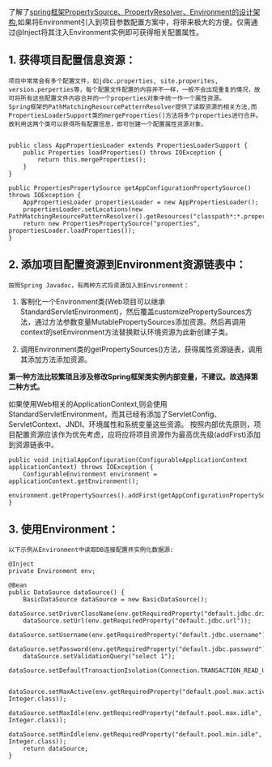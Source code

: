 <!---
markmeta_author: wongoo
markmeta_date: 2014-12-11 08:43:00
excerpt: 了解了spring框架PropertySource、PropertyResolver、Environment的设计架构,如果将Environment引入到项目参数配置方案中，将带来极大的方便。仅需通过@Inject将其注入Environment实例即可获得相关配置属性。
slug: spring-configuration
markmeta_title: Spring项目参数配置方案
wordpress_id: 798
markmeta_categories: Experience
markmeta_tags: configuration,Environment,spring
-->

了解了[spring框架PropertySource、PropertyResolver、Environment的设计架构](http://sisopipo.com/blog/archives/788),如果将Environment引入到项目参数配置方案中，将带来极大的方便。仅需通过@Inject将其注入Environment实例即可获得相关配置属性。



## 1. 获得项目配置信息资源：


	项目中常常会有多个配置文件，如jdbc.properties, site.properites, version.perperties等，每个配置文件配置的内容并不一样，一般不会出现重复的情况，故可将所有这些配置文件内容合并的一个properties对象中统一作一个属性资源。
	Spring框架的PathMatchingResourcePatternResolver提供了读取资源的相关方法,而PropertiesLoaderSupport类的mergeProperties()方法将多个properties进行合并。	故利用这两个类可以获得所有配置信息，即可创建一个配置属性资源对象。
	

    public class AppPropertiesLoader extends PropertiesLoaderSupport {
    	public Properties loadProperties() throws IOException {
    		return this.mergeProperties();
    	}
    }
    
    public PropertiesPropertySource getAppConfigurationPropertySource() throws IOException {
    	AppPropertiesLoader propertiesLoader = new AppPropertiesLoader();
    	propertiesLoader.setLocations(new PathMatchingResourcePatternResolver().getResources("classpath*:*.properties"));
    	return new PropertiesPropertySource("properties", propertiesLoader.loadProperties());
    }




## 2. 添加项目配置资源到Environment资源链表中：


	按照Spring Javadoc，有两种方式将资源加入到Environment：
	


	
  1. 客制化一个Environment类(Web项目可以继承StandardServletEnvironment)，然后覆盖customizePropertySources方法，通过方法参数变量MutablePropertySources添加资源。然后再调用context的setEnvironment方法替换默认环境资源为此新创建子类。

	
  2. 调用Environment类的getPropertySources()方法，获得属性资源链表，调用其添加方法添加资源。



**第一种方法比较繁琐且涉及修改Spring框架类实例内部变量，不建议。故选择第二种方式。**

如果使用Web相关的ApplicationContext,则会使用StandardServletEnvironment，而其已经有添加了ServletConfig、ServletContext、JNDI、环境属性和系统变量这些资源。
按照内部优先原则，项目配置资源应该作为优先考虑，应将应将项目资源作为最高优先级(addFirst)添加到资源链表中。

    public void initialAppConfiguration(ConfigurableApplicationContext applicationContext) throws IOException {
    	ConfigurableEnvironment environment = applicationContext.getEnvironment();
    	environment.getPropertySources().addFirst(getAppConfigurationPropertySource());
    }

	


## 3. 使用Environment：


	以下示例从Environment中读取DB连接配置并实例化数据源:

    @Inject
    private Environment env;
    
    @Bean
    public DataSource dataSource() {
    	BasicDataSource dataSource = new BasicDataSource();
    	dataSource.setDriverClassName(env.getRequiredProperty("default.jdbc.driver"));
    	dataSource.setUrl(env.getRequiredProperty("default.jdbc.url"));
    	dataSource.setUsername(env.getRequiredProperty("default.jdbc.username"));
    	dataSource.setPassword(env.getRequiredProperty("default.jdbc.password"));
    	dataSource.setValidationQuery("select 1");
    	dataSource.setDefaultTransactionIsolation(Connection.TRANSACTION_READ_UNCOMMITTED);
    
    	dataSource.setMaxActive(env.getRequiredProperty("default.pool.max.active", Integer.class));
    	dataSource.setMaxIdle(env.getRequiredProperty("default.pool.max.idle", Integer.class));
    	dataSource.setMinIdle(env.getRequiredProperty("default.pool.min.idle", Integer.class));
    	return dataSource;
    }

